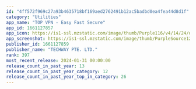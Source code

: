 ```yaml
---
id: "4ff572f969c27a93b4635718bf169aed2762491b12ac5badbd0ea4fea44d8d1f"
category: "Utilities"
app_name: "TOP VPN - Easy Fast Secure"
app_id: 1661127857
app_icon: https://is1-ssl.mzstatic.com/image/thumb/Purple116/v4/14/24/d3/1424d3c7-5e8f-58d0-e817-587f73214029/AppIcon-1x_U007emarketing-0-7-0-85-220.png/1024x1024bb.png
app_screenshot: https://is1-ssl.mzstatic.com/image/thumb/PurpleSource126/v4/42/59/a1/4259a171-2e4a-1980-338b-208b9fb808e0/931fd297-41e3-4c9d-845d-40d122d963ac_IMG_2004.PNG/1284x2778bb.png
publisher_id: 1661127859
publisher_name: "TECHWAY PTE. LTD."
rank: 397
most_recent_release: 2024-01-31 00:00:00
release_count_in_past_year: 13
release_count_in_past_year_category: 12
release_count_in_past_year_top_in_category: 26
---
```

